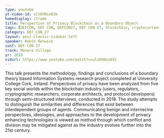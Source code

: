 ```yaml
---
type: youtube
yt-video-id: ulzOXNsxO3k
homedisplay: iframe
title: Perspective of Privacy Blockchain as a Boundary Object
tags: [DEFCON, DEF CON, DEFCON27, DEF CON 27, blockchain, cryptocurrency]
category: DEF_CON_27
layout: post-classic-sidebar-left
speaker: Robin Renwick
conf: DEF CON 27
track: Monero Village
yr: 2019
vidurl: https://www.youtube.com/watch?v=ulzOXNsxO3k
---
```

This talk presents the methodology, findings and conclusions of a boundary theory based Information Systems research project completed at University College Cork, Ireland. Perspectives of privacy have been analyzed from five key social worlds within the blockchain industry (users, regulators, cryptographic researchers, corporate architects, and protocol developers) through semi-structured interviews, conducted in 2018. The study attempts to distinguish the similarities and differences that exist between interdependent groups of agents. Communicating benign and internecine perspectives, ideologies, and approaches to the development of privacy enhancing technologies is viewed as method through which conflict and division may be mitigated against as the industry evolves further into the 21st century.